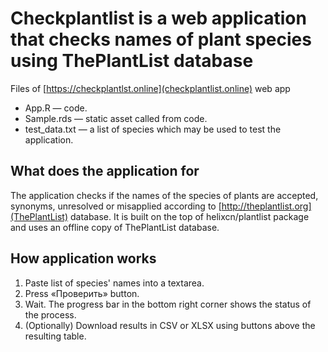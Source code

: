 # Checkplantlist is a web application that checks names of plant species using ThePlantList database
Files of [https://checkplantlst.online](checkplantlist.online) web app
- App.R — code.
- Sample.rds — static asset called from code.
- test_data.txt — a list of species which may be used to test the application.

## What does the application for
The application checks if the names of the species of plants are accepted, synonyms, unresolved or misapplied according to [http://theplantlist.org](ThePlantList) database. It is built on the top of helixcn/plantlist package and uses an offline copy of ThePlantList database.

## How application works
1. Paste list of species' names into a textarea.
2. Press «Проверить» button.
3. Wait. The progress bar in the bottom right corner shows the status of the process.
4. (Optionally) Download results in CSV or XLSX using buttons above the resulting table.
